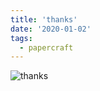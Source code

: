 ```yaml
---
title: 'thanks'
date: '2020-01-02'
tags:
  - papercraft
---
```


![thanks](/images/matisse_website_images/thanks.png)
